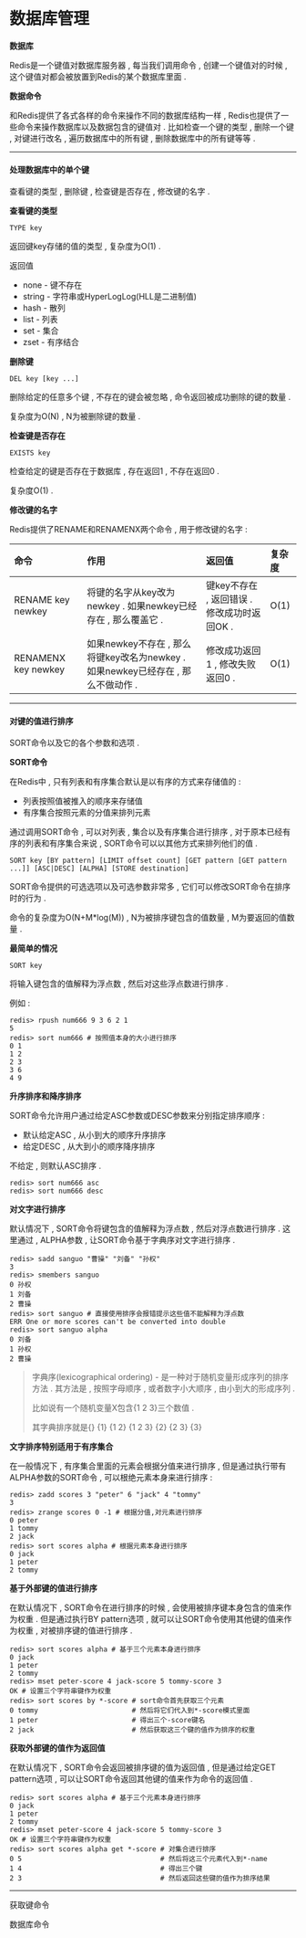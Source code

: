 # 数据库管理

**数据库**

Redis是一个键值对数据库服务器 , 每当我们调用命令 , 创建一个键值对的时候 , 这个键值对都会被放置到Redis的某个数据库里面 .

**数据命令**

和Redis提供了各式各样的命令来操作不同的数据库结构一样 , Redis也提供了一些命令来操作数据库以及数据包含的键值对 . 比如检查一个键的类型 , 删除一个键 , 对键进行改名 , 遍历数据库中的所有键 , 删除数据库中的所有键等等 .

---

#### 处理数据库中的单个键

查看键的类型 , 删除键 , 检查键是否存在 , 修改键的名字 .

**查看键的类型**

```
TYPE key
```

返回键key存储的值的类型 , 复杂度为O\(1\) .

返回值

* none - 键不存在
* string - 字符串或HyperLogLog\(HLL是二进制值\)
* hash - 散列
* list - 列表
* set - 集合
* zset - 有序结合

**删除键**

```
DEL key [key ...]
```

删除给定的任意多个键 , 不存在的键会被忽略 , 命令返回被成功删除的键的数量 .

复杂度为O\(N\) , N为被删除键的数量 .

**检查键是否存在**

```
EXISTS key
```

检查给定的键是否存在于数据库 , 存在返回1 , 不存在返回0 .

复杂度O\(1\) .

**修改键的名字**

Redis提供了RENAME和RENAMENX两个命令 , 用于修改键的名字 :

| 命令 | 作用 | 返回值 | 复杂度 |
| :--- | :--- | :--- | :--- |
| RENAME key newkey | 将键的名字从key改为newkey . 如果newkey已经存在 , 那么覆盖它 . | 键key不存在 , 返回错误 . 修改成功时返回OK . | O\(1\) |
| RENAMENX key newkey | 如果newkey不存在 , 那么将键key改名为newkey . 如果newkey已经存在 , 那么不做动作 . | 修改成功返回1 , 修改失败返回0 . | O\(1\) |

---

#### 对键的值进行排序

SORT命令以及它的各个参数和选项 .

**SORT命令**

在Redis中 , 只有列表和有序集合默认是以有序的方式来存储值的 :

* 列表按照值被推入的顺序来存储值
* 有序集合按照元素的分值来排列元素

通过调用SORT命令 , 可以对列表 , 集合以及有序集合进行排序 , 对于原本已经有序的列表和有序集合来说 , SORT命令可以以其他方式来排列他们的值 .

```
SORT key [BY pattern] [LIMIT offset count] [GET pattern [GET pattern ...]] [ASC|DESC] [ALPHA] [STORE destination]
```

SORT命令提供的可选选项以及可选参数非常多 , 它们可以修改SORT命令在排序时的行为 .

命令的复杂度为O\(N+M\*log\(M\)\) , N为被排序键包含的值数量 , M为要返回的值数量 .

**最简单的情况**

```
SORT key
```

将输入键包含的值解释为浮点数 , 然后对这些浮点数进行排序 .

例如 :

```
redis> rpush num666 9 3 6 2 1
5
redis> sort num666 # 按照值本身的大小进行排序
0 1
1 2
2 3
3 6
4 9
```

**升序排序和降序排序**

SORT命令允许用户通过给定ASC参数或DESC参数来分别指定排序顺序 :

* 默认给定ASC , 从小到大的顺序升序排序
* 给定DESC , 从大到小的顺序降序排序

不给定 , 则默认ASC排序 .

```
redis> sort num666 asc
redis> sort num666 desc
```

**对文字进行排序**

默认情况下 , SORT命令将键包含的值解释为浮点数 , 然后对浮点数进行排序 . 这里通过 , ALPHA参数 , 让SORT命令基于字典序对文字进行排序 .

```
redis> sadd sanguo "曹操" "刘备" "孙权"
3
redis> smembers sanguo
0 孙权
1 刘备
2 曹操
redis> sort sanguo # 直接使用排序会报错提示这些值不能解释为浮点数
ERR One or more scores can't be converted into double
redis> sort sanguo alpha
0 刘备
1 孙权
2 曹操
```

> 字典序\(lexicographical ordering\) - 是一种对于随机变量形成序列的排序方法 . 其方法是 , 按照字母顺序 , 或者数字小大顺序 , 由小到大的形成序列 .
>
> 比如说有一个随机变量X包含{1 2 3}三个数值 .
>
> 其字典排序就是{} {1} {1 2} {1 2 3} {2} {2 3} {3}

**文字排序特别适用于有序集合**

在一般情况下 , 有序集合里面的元素会根据分值来进行排序 , 但是通过执行带有ALPHA参数的SORT命令 , 可以根绝元素本身来进行排序 :

```
redis> zadd scores 3 "peter" 6 "jack" 4 "tommy"
3
redis> zrange scores 0 -1 # 根据分值,对元素进行排序
0 peter
1 tommy
2 jack
redis> sort scores alpha # 根据元素本身进行排序
0 jack
1 peter
2 tommy
```

**基于外部键的值进行排序**

在默认情况下 , SORT命令在进行排序的时候 , 会使用被排序键本身包含的值来作为权重 . 但是通过执行BY pattern选项 , 就可以让SORT命令使用其他键的值来作为权重 , 对被排序键的值进行排序 .

```
redis> sort scores alpha # 基于三个元素本身进行排序
0 jack
1 peter
2 tommy
redis> mset peter-score 4 jack-score 5 tommy-score 3
OK # 设置三个字符串键作为权重
redis> sort scores by *-score # sort命令首先获取三个元素
0 tommy                       # 然后将它们代入到*-score模式里面
1 peter                       # 得出三个-score键名
2 jack                        # 然后获取这三个键的值作为排序的权重
```

**获取外部键的值作为返回值**

在默认情况下 , SORT命令会返回被排序键的值为返回值 , 但是通过给定GET pattern选项 , 可以让SORT命令返回其他键的值来作为命令的返回值 . 

```
redis> sort scores alpha # 基于三个元素本身进行排序
0 jack
1 peter
2 tommy
redis> mset peter-score 4 jack-score 5 tommy-score 3
OK # 设置三个字符串键作为权重
redis> sort scores alpha get *-score # 对集合进行排序
0 5                                  # 然后将这三个元素代入到*-name
1 4                                  # 得出三个键
2 3                                  # 然后返回这些键的值作为排序结果
```

---

获取键命令

数据库命令

